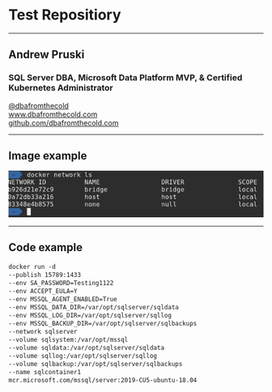 # Test Repositiory

---

## Andrew Pruski

### SQL Server DBA, Microsoft Data Platform MVP, & Certified Kubernetes Administrator

<a href="https://twitter.com/dbafromthecold">@dbafromthecold</a><br>
www.dbafromthecold.com<br>
<a href="https://github.com/dbafromthecold">github.com/dbafromthecold.com</a>

---

## Image example

<img src="images/docker_networks.png" />

---

## Code example

<pre><code data-line-numbers="1|2|3-8|9|10-13|14|15">docker run -d
--publish 15789:1433
--env SA_PASSWORD=Testing1122
--env ACCEPT_EULA=Y
--env MSSQL_AGENT_ENABLED=True
--env MSSQL_DATA_DIR=/var/opt/sqlserver/sqldata
--env MSSQL_LOG_DIR=/var/opt/sqlserver/sqllog
--env MSSQL_BACKUP_DIR=/var/opt/sqlserver/sqlbackups
--network sqlserver
--volume sqlsystem:/var/opt/mssql
--volume sqldata:/var/opt/sqlserver/sqldata
--volume sqllog:/var/opt/sqlserver/sqllog
--volume sqlbackup:/var/opt/sqlserver/sqlbackups
--name sqlcontainer1
mcr.microsoft.com/mssql/server:2019-CU5-ubuntu-18.04
</pre></code>
